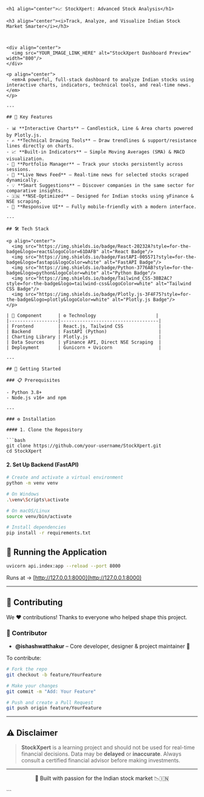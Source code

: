````
<h1 align="center">📈 StockXpert: Advanced Stock Analysis</h1>

<h3 align="center"><i>Track, Analyze, and Visualize Indian Stock Market Smarter</i></h3>



<div align="center">
  <img src="YOUR_IMAGE_LINK_HERE" alt="StockXpert Dashboard Preview" width="800"/>
</div>

<p align="center">
  <em>A powerful, full-stack dashboard to analyze Indian stocks using interactive charts, indicators, technical tools, and real-time news.</em>
</p>

---

## 🌟 Key Features

- 📊 **Interactive Charts** – Candlestick, Line & Area charts powered by Plotly.js.
- ✍️ **Technical Drawing Tools** – Draw trendlines & support/resistance lines directly on charts.
- 📈 **Built-in Indicators** – Simple Moving Averages (SMA) & MACD visualization.
- 💼 **Portfolio Manager** – Track your stocks persistently across sessions.
- 📰 **Live News Feed** – Real-time news for selected stocks scraped dynamically.
- 💡 **Smart Suggestions** – Discover companies in the same sector for comparative insights.
- 🇮🇳 **NSE-Optimized** – Designed for Indian stocks using yFinance & NSE scraping.
- 📱 **Responsive UI** – Fully mobile-friendly with a modern interface.

---

## 🛠️ Tech Stack

<p align="center">
  <img src="https://img.shields.io/badge/React-20232A?style=for-the-badge&logo=react&logoColor=61DAFB" alt="React Badge"/>
  <img src="https://img.shields.io/badge/FastAPI-005571?style=for-the-badge&logo=fastapi&logoColor=white" alt="FastAPI Badge"/>
  <img src="https://img.shields.io/badge/Python-3776AB?style=for-the-badge&logo=python&logoColor=white" alt="Python Badge"/>
  <img src="https://img.shields.io/badge/Tailwind_CSS-38B2AC?style=for-the-badge&logo=tailwind-css&logoColor=white" alt="Tailwind CSS Badge"/>
  <img src="https://img.shields.io/badge/Plotly.js-3F4F75?style=for-the-badge&logo=plotly&logoColor=white" alt="Plotly.js Badge"/>
</p>

| 🔧 Component      | ⚙️ Technology                      |
|------------------|------------------------------------|
| Frontend         | React.js, Tailwind CSS             |
| Backend          | FastAPI (Python)                   |
| Charting Library | Plotly.js                          |
| Data Sources     | yFinance API, Direct NSE Scraping  |
| Deployment       | Gunicorn + Uvicorn                 |

---

## 🚀 Getting Started

### 📋 Prerequisites

- Python 3.8+
- Node.js v16+ and npm

---

### ⚙️ Installation

#### 1. Clone the Repository

```bash
git clone https://github.com/your-username/StockXpert.git
cd StockXpert
````

#### 2. Set Up Backend (FastAPI)

```bash
# Create and activate a virtual environment
python -m venv venv

# On Windows
.\venv\Scripts\activate

# On macOS/Linux
source venv/bin/activate

# Install dependencies
pip install -r requirements.txt
```

## 🧪 Running the Application

```bash
uvicorn api.index:app --reload --port 8000
```

Runs at → [http://127.0.0.1:8000](http://127.0.0.1:8000)

---

## 🤝 Contributing

We ❤️ contributions! Thanks to everyone who helped shape this project.

### 👤 Contributor

* **@ishashwatthakur** – Core developer, designer & project maintainer 🎯

To contribute:

```bash
# Fork the repo
git checkout -b feature/YourFeature

# Make your changes
git commit -m "Add: Your Feature"

# Push and create a Pull Request
git push origin feature/YourFeature
```

---

## ⚠️ Disclaimer

> **StockXpert** is a learning project and should not be used for real-time financial decisions.
> Data may be **delayed** or **inaccurate**. Always consult a certified financial advisor before making investments.

---

<p align="center">
  🚀 Built with passion for the Indian stock market 📉🇮🇳
</p>
```

